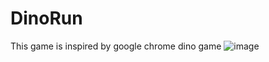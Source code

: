 # DinoRun
This game is inspired by google chrome dino game
![image](https://user-images.githubusercontent.com/70964650/110029893-5489fc80-7d35-11eb-90f4-19dabb788cf3.png)
